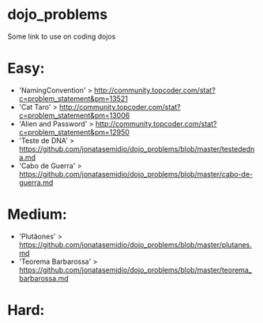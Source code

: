 # dojo_problems
Some link to use on coding dojos


Easy:
=====
* 'NamingConvention' > http://community.topcoder.com/stat?c=problem_statement&pm=13521
* 'Cat Taro' > http://community.topcoder.com/stat?c=problem_statement&pm=13006
* 'Alien and Password' > http://community.topcoder.com/stat?c=problem_statement&pm=12950
* 'Teste de DNA' > https://github.com/jonatasemidio/dojo_problems/blob/master/testededna.md
* 'Cabo de Guerra' > https://github.com/jonatasemidio/dojo_problems/blob/master/cabo-de-guerra.md

Medium:
=======
* 'Plutãones' > https://github.com/jonatasemidio/dojo_problems/blob/master/plutanes.md
* 'Teorema Barbarossa' > https://github.com/jonatasemidio/dojo_problems/blob/master/teorema_barbarossa.md

Hard:
=====
